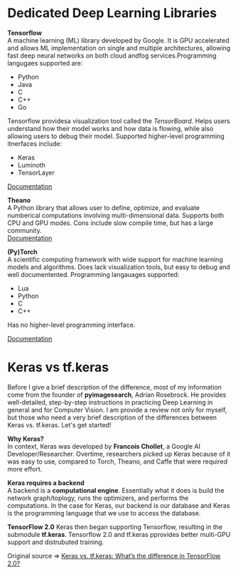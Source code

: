 # Dedicated Deep Learning Libraries

**Tensorflow** <br>
A machine learning (ML) library developed by Google. It is GPU accelerated and allows ML implementation on single and multiple architectures, allowing fast deep neural networks on both cloud andfog services.Programming langugaes supported are:
* Python
* Java
* C
* C++
* Go <br>

Tensorflow providesa visualization tool called the *TensorBoard*. Helps users understand how their model works and how data is flowing, while also allowing users to debug their model. Supported higher-level programming itnerfaces include:
* Keras
* Luminoth
* TensorLayer <br>

[Documentation](https://www.tensorflow.org/)

**Theano** <br>
A Python library that allows user to define, optimize, and evaluate numberical computations involving multi-dimensional data. Supports both CPU and GPU modes.  Cons include slow compile time, but has a large community. <br>
[Documentation](http://deeplearning.net/software/theano/)

**(Py)Torch** <br>
A scientific computing framework with wide support for machine learning models and algorithms.  Does lack visualization tools, but easy to debug and well documentented.  Programming langauages supported:
* Lua
* Python
* C
* C++ <br>

Has no higher-level programming interface.

[Documentation](https://pytorch.org/)

# Keras vs tf.keras
Before I give a brief description of the difference, most of my information come from the founder of **pyimagesearch**, Adrian Rosebrock. He provides well-detailed, step-by-step instructions in practicing Deep Learning in general and for Computer Vision.  I am provide a review not only for myself, but those who need a very brief description of the differences between Keras vs. tf.keras.  Let's get started!

**Why Keras?** <br>
In context, Keras was developed by **Francois Chollet**, a Google AI Developer/Researcher. Overtime, researchers picked up Keras because of it was easy to use, compared to Torch, Theano, and Caffe that were required more effort.

**Keras requires a backend** <br>
A backend is a **computational engine**.  Essentially what it does is build the network graph/toplogy, runs the optimizers, and performs the computations.  In the case for Keras, our backend is our database and Keras is the programming language that we use to access the database. <br>

**TensorFlow 2.0**
Keras then began supporting Tensorflow, resulting in the submodule **tf.keras**.  Tensorflow 2.0 and tf.keras pprovides better multi-GPU support and distrubuted training.

Original source => [Keras vs. tf.keras: What’s the difference in TensorFlow 2.0?](https://www.pyimagesearch.com/2019/10/21/keras-vs-tf-keras-whats-the-difference-in-tensorflow-2-0/)








